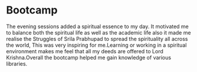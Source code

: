 # Bootcamp
The evening sessions added a spiritual essence to my day. It motivated me to balance both the spiritual life as well as the academic life also it made me realise the Struggles of Srila Prabhupad to spread the spirituality all across the world, This was very inspiring for me.Learning or working in a spiritual environment makes me feel that all my deeds are offered to Lord Krishna.Overall the bootcamp helped me gain knowledge of various libraries.
